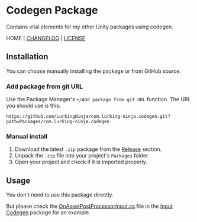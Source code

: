 # Codegen Package
Contains vital elements for my other Unity packages using codegen.

HOME | [CHANGELOG](./CHANGELOG.md) | [LICENSE](./LICENSE)
## Installation
You can choose manually installing the package or from GitHub source.
### Add package from git URL
Use the Package Manager's ```+/Add package from git URL``` function.
The URL you should use is this:
```
https://github.com/LurkingNinja/com.lurking-ninja.codegen.git?path=Packages/com.lurking-ninja.codegen
```
### Manual install
1. Download the latest ```.zip``` package from the [Release](https://github.com/LurkingNinja/com.lurking-ninja.codegen/releases) section.
2. Unpack the ```.zip``` file into your project's ```Packages``` folder.
3. Open your project and check if it is imported properly.
## Usage
You don't need to use this package directly.

But please check the [OnAssetPostProcessorInput.cs](https://github.com/LurkingNinja/com.lurking-ninja.input-codegen/blob/main/Packages/com.lurking-ninja.input-codegen/Editor/OnAssetPostProcessorInput.cs) file in the [Input Codegen](https://github.com/LurkingNinja/com.lurking-ninja.input-codegen) package for an example.